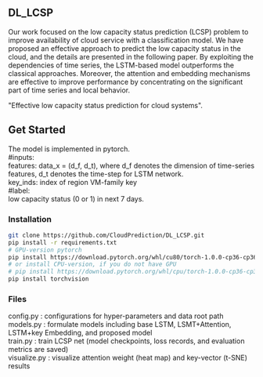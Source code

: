 ## DL_LCSP

Our work focused on the low capacity status prediction (LCSP) problem to improve availability of cloud service with a classification model. We have proposed an effective approach to predict the low capacity status in the cloud, and the details are presented in the following paper. By exploiting the dependencies of time series, the LSTM-based model outperforms the classical approaches. Moreover, the attention and embedding mechanisms are effective to improve performance by concentrating on the significant part of time series and local behavior. 

"Effective low capacity status prediction for cloud systems". 

## Get Started
The model is implemented in pytorch.   
#inputs:  
features: data_x = (d_f, d_t), where d_f denotes the dimension of time-series features, d_t denotes the time-step for LSTM network.  
key_inds: index of region VM-family key  
#label:   
low capacity status (0 or 1) in next 7 days.


### Installation
```bash
git clone https://github.com/CloudPrediction/DL_LCSP.git
pip install -r requirements.txt
# GPU-version pytorch
pip install https://download.pytorch.org/whl/cu80/torch-1.0.0-cp36-cp36m-win_amd64.whl
# or install CPU-version, if you do not have GPU
# pip install https://download.pytorch.org/whl/cpu/torch-1.0.0-cp36-cp36m-win_amd64.whl
pip install torchvision
```

### Files
config.py    : configurations for hyper-parameters and data root path  
models.py    : formulate models including base LSTM, LSMT+Attention, LSTM+key Embedding, and proposed model  
train.py     : train LCSP net (model checkpoints, loss records, and evaluation metrics are saved)  
visualize.py : visualize attention weight (heat map) and key-vector (t-SNE) results  

